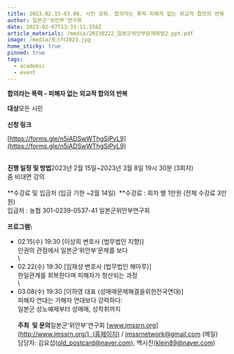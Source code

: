 ```yaml
---
title: 2023.02.15-03.08. 시민 강좌. 합의라는 폭력-피해자 없는 외교적 합의의 반복
author: 일본군'위안부'연구회
date: 2023-02-07T13:33:11.558Z
article_materials: /media/20230222_일본군위안부문제와법2_ppt.pdf
image: /media/포스터2023.jpg
home_sticky: true
pinned: true
tags:
  - academic
  - event
---
```

**합의라는 폭력 - 피해자 없는 외교적 합의의 반복**



**대상**모든 시민\
\
**신청 링크** 

[https://forms.gle/​n5jADSwWThgSjPyL9](https://forms.gle/n5jADSwWThgSjPyL9)

\
**진행 일정 및 방법**2023년 2월 15일~2023년 3월 8일 19시 30분 (3회차)\
줌 비대면 강의\
\
**수강료 및 입금처 (입금 기한 ~2월 14일)  **수강료 : 회차 별 1만원 (전체 수강료 3만원)\
입급처 : 농협 301-0239-0537-41 일본군위안부연구회\
 \
**프로그램**\
- 02.15(수) 19:30 \[이상희 변호사 (법무법인 지향)]\
인권의 관점에서 일본군‘위안부’문제를 보다\
\
- 02.22(수) 19:30 \[임재성 변호사 (법무법인 해마루)]\
한일관계를 회복한다며 피해자가 청산되는 과정\
\
- 03.08(수) 19:30 \[이하영 대표 (성매매문제해결을위한전국연대)]\
피해자 연대는 가해자 연대보다 강력하다:\
일본군 성노예제부터 성매매, 성착취까지\
\
**주최  및 문의**일본군'위안부'연구회 [www.jmssrn.org](http://www.jmssrn.org/)  (​홈페이지) / [jmssrnetwork@gmail.com](mailto:jmssrnetwork@gmail.com) (메일)\
담당자: 김요섭([old_postcard@naver.com](mailto:old_postcard@naver.com)), 백시진([klein89@naver.com](mailto:klein89@naver.com))